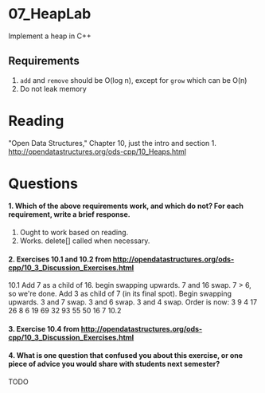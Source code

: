 07_HeapLab
==============

Implement a heap in C++

Requirements
------------

1. `add` and `remove` should be O(log n), except for `grow` which can be O(n)
2. Do not leak memory

Reading
=======
"Open Data Structures," Chapter 10, just the intro and section 1. http://opendatastructures.org/ods-cpp/10_Heaps.html

Questions
=========

#### 1. Which of the above requirements work, and which do not? For each requirement, write a brief response.

1. Ought to work based on reading.
2. Works. delete[] called when necessary.

#### 2. Exercises 10.1 and 10.2 from http://opendatastructures.org/ods-cpp/10_3_Discussion_Exercises.html
10.1 Add 7 as a child of 16. begin swapping upwards.
		7 and 16 swap. 7 > 6, so we're done.
	Add 3 as child of 7 (in its final spot). Begin swapping upwards.
		3 and 7 swap.
		3 and 6 swap.
		3 and 4 swap.
	Order is now:
	3 9 4 17 26 8 6 19 69 32 93 55 50 16 7
10.2
#### 3. Exercise 10.4 from http://opendatastructures.org/ods-cpp/10_3_Discussion_Exercises.html

#### 4. What is one question that confused you about this exercise, or one piece of advice you would share with students next semester?

TODO